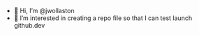 - 👋 Hi, I’m @jwollaston
- 👀 I’m interested in creating a repo file so that I can test launch github.dev

<!---
jwollaston/jwollaston is a ✨ special ✨ repository because its `README.md` (this file) appears on your GitHub profile.
You can click the Preview link to take a look at your changes.

7/10/21 Changes from github.dev (hosted VS Code)
Launced file in editor by press . on keyboard

Changes in github.dev stay local until committed

--->

